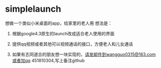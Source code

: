 simplelaunch
============

想做一个类似小米桌面的app，给家里的老人用
想法是：
1. 根据google4.3原生的launch改成适合老人使用的界面

2. 提供qq视频或者其他可以视频通话的接口，方便老人和儿女通话

3. 如果有志同道合的朋友想一块实现的，请发邮件到wangguo0315@163.com或者加qq 451810304,写上备注github
